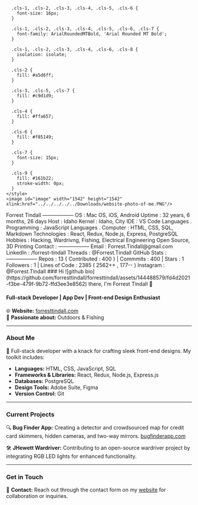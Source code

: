 <?xml version="1.0" encoding="UTF-8"?>
<svg id="Layer_1" data-name="Layer 1" xmlns="http://www.w3.org/2000/svg" xmlns:xlink="http://www.w3.org/1999/xlink" version="1.1" viewBox="0 0 975 550">
  <defs>
    <style>
      .cls-1 {
        fill: #3fb950;
      }

      .cls-1, .cls-2, .cls-3, .cls-4, .cls-5, .cls-6 {
        font-size: 16px;
      }

      .cls-1, .cls-2, .cls-3, .cls-4, .cls-5, .cls-6, .cls-7 {
        font-family: ArialRoundedMTBold, 'Arial Rounded MT Bold';
      }

      .cls-1, .cls-2, .cls-3, .cls-4, .cls-6, .cls-8 {
        isolation: isolate;
      }

      .cls-2 {
        fill: #a5d6ff;
      }

      .cls-3, .cls-5, .cls-7 {
        fill: #c9d1d9;
      }

      .cls-4 {
        fill: #ffa657;
      }

      .cls-6 {
        fill: #f85149;
      }

      .cls-7 {
        font-size: 15px;
      }

      .cls-9 {
        fill: #161b22;
        stroke-width: 0px;
      }
    </style>
    <image id="image" width="1542" height="1542" xlink:href="../../../../../Downloads/website-photo-of-me.PNG"/>
  </defs>
  <rect class="cls-9" x="2.5" y="10" width="970" height="530" rx="15" ry="15"/>
  <g class="cls-8">
    <text class="cls-3" transform="translate(376.1 40.4)"><tspan x="0" y="0">Forrest Tindall</tspan></text>
    <text class="cls-3" transform="translate(376.1 60.4)"><tspan x="0" y="0">——————</tspan></text>
    <text class="cls-4" transform="translate(376.1 80.4)"><tspan x="0" y="0">OS</tspan></text>
    <text class="cls-5" transform="translate(403.1 78.7)"><tspan x="0" y="0">: </tspan></text>
    <text class="cls-2" transform="translate(414.5 80.4)"><tspan x="0" y="0">Mac OS, iOS, Android</tspan></text>
    <text class="cls-4" transform="translate(376.1 100.4)"><tspan x="0" y="0">Uptime</tspan></text>
    <text class="cls-5" transform="translate(439.1 100.8)"><tspan x="0" y="0">: </tspan></text>
    <text class="cls-2" transform="translate(452.9 100.4)"><tspan x="0" y="0">32 years, 6 months, 26 days</tspan></text>
    <text class="cls-4" transform="translate(376.1 120.4)"><tspan x="0" y="0">Host</tspan></text>
    <text class="cls-5" transform="translate(414.5 120.4)"><tspan x="0" y="0">: </tspan></text>
    <text class="cls-2" transform="translate(433.7 120.4)"><tspan x="0" y="0">Idaho</tspan></text>
    <text class="cls-4" transform="translate(376.1 140.4)"><tspan x="0" y="0">Kernel</tspan></text>
    <text class="cls-5" transform="translate(431.3 140.4)"><tspan x="0" y="0">: </tspan></text>
    <text class="cls-2" transform="translate(452.9 140.4)"><tspan x="0" y="0">Idaho, City</tspan></text>
    <text class="cls-4" transform="translate(376.1 160.4)"><tspan x="0" y="0">IDE</tspan></text>
    <text class="cls-5" transform="translate(404.9 160.4)"><tspan x="0" y="0">: </tspan></text>
    <text class="cls-2" transform="translate(424.1 160.4)"><tspan x="0" y="0">VS Code</tspan></text>
    <text class="cls-4" transform="translate(375.7 191.7)"><tspan x="0" y="0">Languages</tspan></text>
    <text class="cls-5" transform="translate(462.1 191.7)"><tspan x="0" y="0">.</tspan></text>
    <text class="cls-4" transform="translate(471.7 191.7)"><tspan x="0" y="0">Programming</tspan></text>
    <text class="cls-5" transform="translate(579.6 191.7)"><tspan x="0" y="0">: </tspan></text>
    <text class="cls-2" transform="translate(596.6 191.7)"><tspan x="0" y="0">JavaScript</tspan></text>
    <text class="cls-4" transform="translate(375.7 211.7)"><tspan x="0" y="0">Languages</tspan></text>
    <text class="cls-5" transform="translate(462.1 211.7)"><tspan x="0" y="0">.</tspan></text>
    <text class="cls-4" transform="translate(471.7 211.7)"><tspan x="0" y="0">Computer</tspan></text>
    <text class="cls-5" transform="translate(552 211.7)"><tspan x="0" y="0">: </tspan></text>
    <text class="cls-2" transform="translate(567.7 211.7)"><tspan x="0" y="0">HTML, CSS, SQL, Markdown</tspan></text>
    <text class="cls-4" transform="translate(377.1 233)"><tspan x="0" y="0">Technologies</tspan></text>
    <text class="cls-7" transform="translate(484.4 233)"><tspan x="0" y="0">: </tspan></text>
    <text class="cls-2" transform="translate(511.5 231.9)"><tspan x="0" y="0">React, Redux, Node.js, Express, PostgreSQL </tspan></text>
    <text class="cls-4" transform="translate(375.7 271.7)"><tspan x="0" y="0">Hobbies</tspan></text>
    <text class="cls-5" transform="translate(446.5 271.7)"><tspan x="0" y="0">: </tspan></text>
    <text class="cls-2" transform="translate(465.8 271.7)"><tspan x="0" y="0">Hacking, Wardrivng, Fishing, Electrical Engineering</tspan></text>
    <text class="cls-2" transform="translate(467 291.7)"><tspan x="0" y="0">Open Source, 3D Printing </tspan></text>
    <text class="cls-4" transform="translate(375.6 322.5)"><tspan x="0" y="0">Contact</tspan></text>
    <text class="cls-5" transform="translate(442.8 322.5)"><tspan x="0" y="0">:</tspan></text>
    <text class="cls-3" transform="translate(375.6 342.5)"><tspan x="0" y="0">——————</tspan></text>
    <text class="cls-4" transform="translate(375.6 362.5)"><tspan x="0" y="0">Email</tspan></text>
    <text class="cls-5" transform="translate(423.6 362.5)"><tspan x="0" y="0">: </tspan></text>
    <text class="cls-2" transform="translate(442.8 362.5)"><tspan x="0" y="0">Forrest.Tindall@gmail.com</tspan></text>
    <text class="cls-4" transform="translate(375.6 382.5)"><tspan x="0" y="0">LinkedIn</tspan></text>
    <text class="cls-5" transform="translate(449.2 382.5)"><tspan x="0" y="0">: </tspan></text>
    <text class="cls-2" transform="translate(471.6 382.5)"><tspan x="0" y="0">/forrest-tindall</tspan></text>
    <text class="cls-4" transform="translate(375.6 402.5)"><tspan x="0" y="0">Threads</tspan></text>
    <text class="cls-5" transform="translate(447.9 402.5)"><tspan x="0" y="0">: </tspan></text>
    <text class="cls-2" transform="translate(470.3 402.7)"><tspan x="0" y="0">@Forrest.Tindall</tspan></text>
    <text class="cls-4" transform="translate(376.1 460.4)"><tspan x="0" y="0">GitHub Stats</tspan></text>
    <text class="cls-5" transform="translate(481.7 460.4)"><tspan x="0" y="0">:</tspan></text>
    <text class="cls-3" transform="translate(376.1 480.4)"><tspan x="0" y="0">——————</tspan></text>
    <text class="cls-4" transform="translate(376.1 500.4)"><tspan x="0" y="0">Repos</tspan></text>
    <text class="cls-5" transform="translate(427.3 500.6)"><tspan x="0" y="0">: </tspan></text>
    <text class="cls-2" transform="translate(443.3 500.4)"><tspan x="0" y="0">13</tspan></text>
    <text class="cls-5" transform="translate(462.5 500.4)"><tspan x="0" y="0" xml:space="preserve"> {</tspan></text>
    <text class="cls-4" transform="translate(481.7 500.4)"><tspan x="0" y="0">Contributed</tspan></text>
    <text class="cls-5" transform="translate(580.2 499.5)"><tspan x="0" y="0">: </tspan></text>
    <text class="cls-2" transform="translate(606.6 500.4)"><tspan x="0" y="0">400</tspan></text>
    <text class="cls-5" transform="translate(635.4 500.4)"><tspan x="0" y="0">} | </tspan></text>
    <text class="cls-4" transform="translate(673.8 500.4)"><tspan x="0" y="0">Commmits</tspan></text>
    <text class="cls-5" transform="translate(761.1 499.7)"><tspan x="0" y="0">: </tspan></text>
    <text class="cls-2" transform="translate(778.3 500.6)"><tspan x="0" y="0">400</tspan></text>
    <text class="cls-5" transform="translate(827.4 500.4)"><tspan x="0" y="0">| </tspan></text>
    <text class="cls-4" transform="translate(846.6 500.4)"><tspan x="0" y="0">Stars</tspan></text>
    <text class="cls-5" transform="translate(894.6 500.4)"><tspan x="0" y="0">: </tspan></text>
    <text class="cls-2" transform="translate(913.8 500.4)"><tspan x="0" y="0">1</tspan></text>
    <text class="cls-4" transform="translate(376.1 520.4)"><tspan x="0" y="0">Followers</tspan></text>
    <text class="cls-5" transform="translate(459.2 520.5)"><tspan x="0" y="0">: </tspan></text>
    <text class="cls-2" transform="translate(481.7 520.4)"><tspan x="0" y="0">1</tspan></text>
    <text class="cls-5" transform="translate(510.6 520.4)"><tspan x="0" y="0">| </tspan></text>
    <text class="cls-4" transform="translate(529.8 520.4)"><tspan x="0" y="0">Lines of Code</tspan></text>
    <text class="cls-5" transform="translate(645.1 520.4)"><tspan x="0" y="0">: </tspan></text>
    <text class="cls-2" transform="translate(673.8 520.4)"><tspan x="0" y="0">2385</tspan></text>
    <text class="cls-5" transform="translate(741 520.4)"><tspan x="0" y="0" xml:space="preserve"> (</tspan></text>
    <text class="cls-1" transform="translate(760.2 520.4)"><tspan x="0" y="0">2562++</tspan></text>
    <text class="cls-5" transform="translate(846.6 520.4)"><tspan x="0" y="0">, </tspan></text>
    <text class="cls-6" transform="translate(865.8 520.4)"><tspan x="0" y="0">177--</tspan></text>
    <text class="cls-5" transform="translate(942.6 520.4)"><tspan x="0" y="0">)</tspan></text>
    <text class="cls-4" transform="translate(376.8 423.8)"><tspan x="0" y="0">Instagram</tspan></text>
    <text class="cls-5" transform="translate(463 423.8)"><tspan x="0" y="0">: </tspan></text>
    <text class="cls-2" transform="translate(480 423.8)"><tspan x="0" y="0">@Forrest.Tindall</tspan></text>
  </g>
  <text/>
  <use transform="translate(43.3 129.2) scale(.2)" xlink:href="#image"/>
  <use transform="translate(43.3 129.2) scale(.2)" xlink:href="#image"/>
  <use transform="translate(35.4 129.2) scale(.2)" xlink:href="#image"/>
</svg>
### Hi ![github bio](https://github.com/forresttindall/forresttindall/assets/144488579/fd4d2021-f3be-479f-9b72-ffd3ee3e8562)
there, I'm Forrest Tindall 👋

#### Full-stack Developer | App Dev | Front-end Design Enthusiast

🌐 **Website:** [forresttindall.com](https://forresttindall.com)  
🎣 **Passionate about:** Outdoors & Fishing

---

### About Me

🚀 Full-stack developer with a knack for crafting sleek front-end designs. My toolkit includes:
- **Languages:** HTML, CSS, JavaScript, SQL
- **Frameworks & Libraries:** React, Redux, Node.js, Express.js
- **Databases:** PostgreSQL
- **Design Tools:** Adobe Suite, Figma
- **Version Control:** Git

---

### Current Projects

🔍 **Bug Finder App:** Creating a detector and crowdsourced map for credit card skimmers, hidden cameras, and two-way mirrors. [bugfinderapp.com](http://bugfinderapp.com)

🛠 **JHewett Wardriver:** Contributing to an open-source wardriver project by integrating RGB LED lights for enhanced functionality.

---

### Get in Touch

📧 **Contact:** Reach out through the contact form on my [website](https://forresttindall.com) for collaboration or inquiries.

